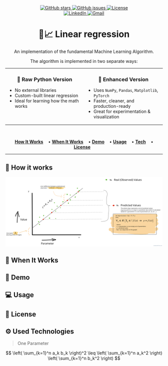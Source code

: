 <div align="center">
  <a href="https://github.com/antonio-backnotfront/linear-regression/stargazers">
    <img src="https://img.shields.io/github/stars/antonio-backnotfront/linear-regression?style=for-the-badge" alt="GitHub stars">
  </a>
  <a href="https://github.com/antonio-backnotfront/linear-regression/issues">
    <img src="https://img.shields.io/github/issues/antonio-backnotfront/linear-regression.svg?style=for-the-badge" alt="GitHub issues">
  </a>
  <a href="https://github.com/antonio-backnotfront/linear-regression/blob/main/LICENSE.txt">
    <img src="https://img.shields.io/github/license/antonio-backnotfront/linear-regression.svg?style=for-the-badge" alt="License">
  </a>
<br>
<a href="https://linkedin.com/in/anton-solianyk-906453221">
  <img src="https://img.shields.io/badge/🔗%20LinkedIn-Connect-blue?style=for-the-badge&logo=linkedin&logoColor=white" alt="LinkedIn">
</a>

  <a href="mailto:solyanicks@gmail.com">
    <img src="https://img.shields.io/badge/Email-solyanicks%40gmail.com-D14836?style=for-the-badge&logo=gmail&logoColor=white" alt="Gmail">
  </a>
</div>



<h1 align="center">🤖📈 Linear regression</h1>
<p align="center">An implementation of the fundamental Machine Learning Algorithm.</p>
<p align="center">The algorithm is implemented in two separate ways:</p>

<table>
<tr>
<td width="50%" valign="top">

<h3 align="center">🐍 Raw Python Version</h3>

<ul>
  <li>No external libraries</li>
  <li>Custom-built linear regression</li>
  <li>Ideal for learning how the math works</li>
  <br>
</ul>

</td>
<td width="50%" valign="top">

<h3 align="center">🚀 Enhanced Version</h3>

<ul>
  <li>Uses <code>NumPy</code>, <code>Pandas</code>, <code>Matplotlib</code>, <code>PyTorch</code></li>
  <li>Faster, cleaner, and production-ready</li>
  <li>Great for experimentation & visualization</li>
</ul>

</td>
</tr>
</table>



<br/>
<p align="center">
  <a href="#-how-it-works" style="padding-right: 12px;"><strong>How It Works</strong></a> •
  <a href="#-when-it-works" style="padding-right: 12px;"><strong>When It Works</strong></a> •
  <a href="#-demo" style="padding-right: 12px;"><strong>Demo</strong></a> •
  <a href="#-usage" style="padding-right: 12px;"><strong>Usage</strong></a> •
  <a href="#-technologies-used" style="padding-right: 12px;"><strong>Tech</strong></a> •
  <a href="#-license" style="padding-right: 12px;"><strong>License</strong></a>
</p>

---

## 📝 How it works


![img](.github/images/linear-regression-pic.png)

## 🧠 When It Works
## 📱 Demo
## 💻 Usage
## 📄 License
## ⚙️ Used Technologies

> One Parameter


$$
\left( \sum_{k=1}^n a_k b_k \right)^2 \leq \left( \sum_{k=1}^n a_k^2 \right) \left( \sum_{k=1}^n b_k^2 \right)
$$